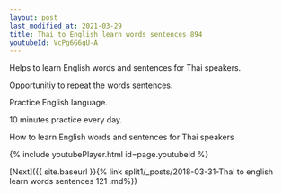 ```yaml
---
layout: post
last_modified_at: 2021-03-29
title: Thai to English learn words sentences 894 
youtubeId: VcPg6G6gU-A
---
```

 
 
Helps to learn English words and sentences for Thai speakers.

Opportunitiy to repeat the words sentences. 

Practice English language. 
 
10 minutes practice every day. 
 
How to learn English words and sentences for Thai speakers 
 
{% include youtubePlayer.html id=page.youtubeId %}
 
 
[Next]({{ site.baseurl }}{% link  split1/_posts/2018-03-31-Thai to english learn words sentences 121 .md%})
 
